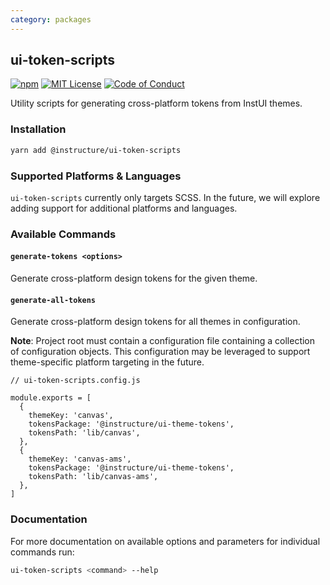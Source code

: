 ```yaml
---
category: packages
---
```


## ui-token-scripts

[![npm][npm]][npm-url]
[![MIT License][license-badge]][license]
[![Code of Conduct][coc-badge]][coc]

Utility scripts for generating cross-platform tokens from InstUI themes.

### Installation

```sh
yarn add @instructure/ui-token-scripts
```

### Supported Platforms & Languages

`ui-token-scripts` currently only targets SCSS. In the future, we will explore adding support for additional platforms and languages.

### Available Commands

#### `generate-tokens <options>`

Generate cross-platform design tokens for the given theme.

#### `generate-all-tokens`

Generate cross-platform design tokens for all themes in configuration.

**Note**: Project root must contain a configuration file containing a collection of configuration objects. This configuration may be leveraged to support theme-specific platform targeting in the future.

```
// ui-token-scripts.config.js

module.exports = [
  {
    themeKey: 'canvas',
    tokensPackage: '@instructure/ui-theme-tokens',
    tokensPath: 'lib/canvas',
  },
  {
    themeKey: 'canvas-ams',
    tokensPackage: '@instructure/ui-theme-tokens',
    tokensPath: 'lib/canvas-ams',
  },
]
```

### Documentation

For more documentation on available options and parameters for individual commands run:

```sh
ui-token-scripts <command> --help
```

[npm]: https://img.shields.io/npm/v/@instructure/ui-token-scripts.svg
[npm-url]: https://npmjs.com/package/@instructure/ui-token-scripts
[license-badge]: https://img.shields.io/npm/l/instructure-ui.svg?style=flat-square
[license]: https://github.com/instructure/instructure-ui/blob/master/LICENSE
[coc-badge]: https://img.shields.io/badge/code%20of-conduct-ff69b4.svg?style=flat-square
[coc]: https://github.com/instructure/instructure-ui/blob/master/CODE_OF_CONDUCT.md
